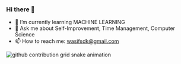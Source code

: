 ### Hi there 👋

- 🌱 I’m currently learning MACHINE LEARNING
- 💬 Ask me about Self-Improvement, Time Management, Computer Science
- 📫 How to reach me: wasifsdk@gmail.com

<picture>
  <source
    media="(prefers-color-scheme: dark)"
    srcset="https://tinyurl.com/3x9us87x"
  />
  <source
    media="(prefers-color-scheme: light)"
    srcset="https://tinyurl.com/nhhdm4ww"
  />
  <img
    alt="github contribution grid snake animation"
    src="https://tinyurl.com/nhhdm4ww"
  />
</picture>
